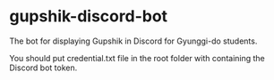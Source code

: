# gupshik-discord-bot
The bot for displaying Gupshik in Discord for Gyunggi-do students.

You should put credential.txt file in the root folder with containing the Discord bot token.
